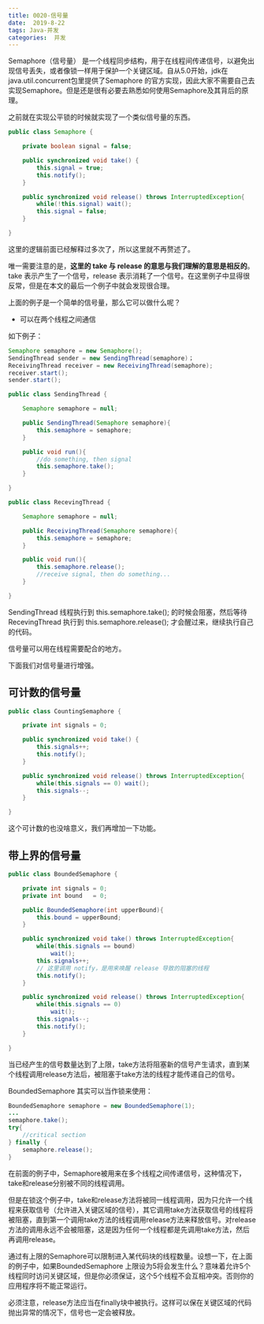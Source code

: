```yaml
---
title: 0020-信号量
date:  2019-8-22
tags: Java-并发
categories:  并发
---
```


Semaphore（信号量） 是一个线程同步结构，用于在线程间传递信号，以避免出现信号丢失，或者像锁一样用于保护一个关键区域。自从5.0开始，jdk在java.util.concurrent包里提供了Semaphore 的官方实现，因此大家不需要自己去实现Semaphore。但是还是很有必要去熟悉如何使用Semaphore及其背后的原理。



之前就在实现公平锁的时候就实现了一个类似信号量的东西。

```java
public class Semaphore {

    private boolean signal = false;

    public synchronized void take() {
        this.signal = true;
        this.notify();
    }

    public synchronized void release() throws InterruptedException{
        while(!this.signal) wait();
        this.signal = false;
    }

}
```

这里的逻辑前面已经解释过多次了，所以这里就不再赘述了。

唯一需要注意的是，**这里的 take 与 release 的意思与我们理解的意思是相反的**。take 表示产生了一个信号，release 表示消耗了一个信号。在这里例子中显得很反常，但是在本文的最后一个例子中就会发现很合理。

上面的例子是一个简单的信号量，那么它可以做什么呢？

- 可以在两个线程之间通信

如下例子：

```java
Semaphore semaphore = new Semaphore();
SendingThread sender = new SendingThread(semaphore)；
ReceivingThread receiver = new ReceivingThread(semaphore);
receiver.start();
sender.start();

public class SendingThread {

    Semaphore semaphore = null;

    public SendingThread(Semaphore semaphore){
        this.semaphore = semaphore;
    }

    public void run(){
        //do something, then signal
        this.semaphore.take();
    }

}

public class RecevingThread {

    Semaphore semaphore = null;

    public ReceivingThread(Semaphore semaphore){
        this.semaphore = semaphore;
    }

    public void run(){
        this.semaphore.release();
        //receive signal, then do something...
    }

}

```

SendingThread 线程执行到  this.semaphore.take(); 的时候会阻塞，然后等待 RecevingThread 执行到 this.semaphore.release(); 才会醒过来，继续执行自己的代码。

信号量可以用在线程需要配合的地方。



下面我们对信号量进行增强。

## 可计数的信号量

```java
public class CountingSemaphore {

    private int signals = 0;

    public synchronized void take() {
        this.signals++;
        this.notify();
    }

    public synchronized void release() throws InterruptedException{
        while(this.signals == 0) wait();
        this.signals--;
    }

}
```

这个可计数的也没啥意义，我们再增加一下功能。

## 带上界的信号量

```java
public class BoundedSemaphore {

    private int signals = 0;
    private int bound   = 0;

    public BoundedSemaphore(int upperBound){
        this.bound = upperBound;
    }

    public synchronized void take() throws InterruptedException{
        while(this.signals == bound)
            wait();
        this.signals++;
        // 这里调用 notify，是用来唤醒 release 导致的阻塞的线程
        this.notify();
    }

    public synchronized void release() throws InterruptedException{
        while(this.signals == 0)
            wait();
        this.signals--;
        this.notify();
    }

}
```

当已经产生的信号数量达到了上限，take方法将阻塞新的信号产生请求，直到某个线程调用release方法后，被阻塞于take方法的线程才能传递自己的信号。



BoundedSemaphore 其实可以当作锁来使用：

```java
BoundedSemaphore semaphore = new BoundedSemaphore(1);
...
semaphore.take();
try{
    //critical section
} finally {
    semaphore.release();
}
```

在前面的例子中，Semaphore被用来在多个线程之间传递信号，这种情况下，take和release分别被不同的线程调用。

但是在锁这个例子中，take和release方法将被同一线程调用，因为只允许一个线程来获取信号（允许进入关键区域的信号），其它调用take方法获取信号的线程将被阻塞，直到第一个调用take方法的线程调用release方法来释放信号。对release方法的调用永远不会被阻塞，这是因为任何一个线程都是先调用take方法，然后再调用release。

通过有上限的Semaphore可以限制进入某代码块的线程数量。设想一下，在上面的例子中，如果BoundedSemaphore 上限设为5将会发生什么？意味着允许5个线程同时访问关键区域，但是你必须保证，这个5个线程不会互相冲突。否则你的应用程序将不能正常运行。

必须注意，release方法应当在finally块中被执行。这样可以保在关键区域的代码抛出异常的情况下，信号也一定会被释放。